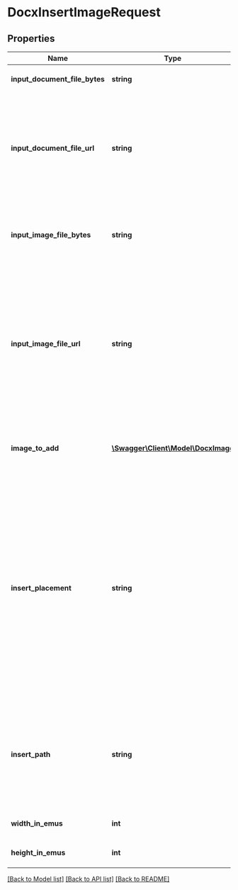 # DocxInsertImageRequest

## Properties
Name | Type | Description | Notes
------------ | ------------- | ------------- | -------------
**input_document_file_bytes** | **string** | Optional: Bytes of the input file to operate on | [optional] 
**input_document_file_url** | **string** | Optional: URL of a file to operate on as input.  This can be a public URL, or you can also use the begin-editing API to upload a document and pass in the secure URL result from that operation as the URL here (this URL is not public). | [optional] 
**input_image_file_bytes** | **string** | Optional: Bytes of the input image file to operate on; if you supply this value do not supply InputImageFileUrl or ImageToAdd. | [optional] 
**input_image_file_url** | **string** | Optional: URL of an image file to operate on as input; if you supply this value do not supply InputImageFileBytes or ImageToAdd.  This can be a public URL, or you can also use the begin-editing API to upload a document and pass in the secure URL result from that operation as the URL here (this URL is not public). | [optional] 
**image_to_add** | [**\Swagger\Client\Model\DocxImage**](DocxImage.md) | Optional: Image to add; if you supply in this object, do not supply InputImageFileBytes or InputImageFileUrl. | [optional] 
**insert_placement** | **string** | Optional; default is DocumentEnd.  Placement Type of the insert; possible values are: DocumentStart (very beginning of the document), DocumentEnd (very end of the document), BeforeExistingObject (right before an existing object - fill in the InsertPath field using the Path value from an existing object), AfterExistingObject (right after an existing object - fill in the InsertPath field using the Path value from an existing object) | [optional] 
**insert_path** | **string** | Optional; location within the document to insert the object; fill in the InsertPath field using the Path value from an existing object.  Used with InsertPlacement of BeforeExistingObject or AfterExistingObject | [optional] 
**width_in_emus** | **int** | Optional: The width of the image in EMUs | [optional] 
**height_in_emus** | **int** | Optional: The height of the image in EMUs | [optional] 

[[Back to Model list]](../README.md#documentation-for-models) [[Back to API list]](../README.md#documentation-for-api-endpoints) [[Back to README]](../README.md)


